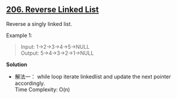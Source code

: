 ## [206. Reverse Linked List](https://leetcode.com/problems/reverse-linked-list/)
 
Reverse a singly linked list.

Example 1:  
 
> Input: 1->2->3->4->5->NULL  
  Output: 5->4->3->2->1->NULL
  

**Solution**  
* 解法一：
   while loop iterate linkedlist and update the next pointer accordingly.  
   Time Complexity: O(n)  
